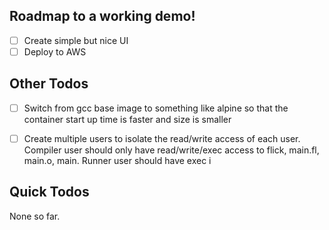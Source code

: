 ## Roadmap to a working demo!

- [ ] Create simple but nice UI
- [ ] Deploy to AWS

## Other Todos

- [ ] Switch from gcc base image to something like alpine so that the container start up time is faster and size is smaller
- [ ] Create multiple users to isolate the read/write access of each user. Compiler user should only have read/write/exec access to flick, main.fl, main.o, main. Runner user should have exec i


## Quick Todos

None so far.
